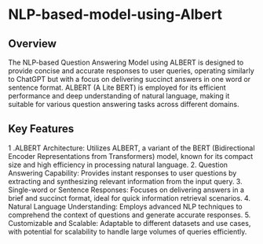 # NLP-based-model-using-Albert

## Overview
The NLP-based Question Answering Model using ALBERT is designed to provide concise and accurate responses to user queries, operating similarly to ChatGPT but with a focus on delivering succinct answers in one word or sentence format. ALBERT (A Lite BERT) is employed for its efficient performance and deep understanding of natural language, making it suitable for various question answering tasks across different domains.

## Key Features
1 .ALBERT Architecture: Utilizes ALBERT, a variant of the BERT (Bidirectional Encoder Representations from Transformers) model, known for its compact size and high efficiency in processing natural language.
2. Question Answering Capability: Provides instant responses to user questions by extracting and synthesizing relevant information from the input query.
3. Single-word or Sentence Responses: Focuses on delivering answers in a brief and succinct format, ideal for quick information retrieval scenarios.
4. Natural Language Understanding: Employs advanced NLP techniques to comprehend the context of questions and generate accurate responses.
5. Customizable and Scalable: Adaptable to different datasets and use cases, with potential for scalability to handle large volumes of queries efficiently.
